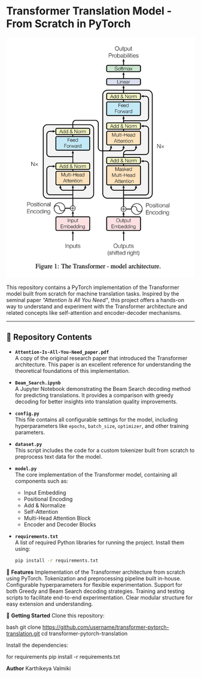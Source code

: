 # Transformer Translation Model - From Scratch in PyTorch  

![Transformer Architecture](Transformer_model_arch.png)  

This repository contains a PyTorch implementation of the Transformer model built from scratch for machine translation tasks. Inspired by the seminal paper *"Attention Is All You Need"*, this project offers a hands-on way to understand and experiment with the Transformer architecture and related concepts like self-attention and encoder-decoder mechanisms.

---

## 📂 Repository Contents  

- **`Attention-Is-All-You-Need_paper.pdf`**  
  A copy of the original research paper that introduced the Transformer architecture. This paper is an excellent reference for understanding the theoretical foundations of this implementation.

- **`Beam_Search.ipynb`**  
  A Jupyter Notebook demonstrating the Beam Search decoding method for predicting translations. It provides a comparison with greedy decoding for better insights into translation quality improvements.

- **`config.py`**  
  This file contains all configurable settings for the model, including hyperparameters like `epochs`, `batch_size`, `optimizer`, and other training parameters.

- **`dataset.py`**  
  This script includes the code for a custom tokenizer built from scratch to preprocess text data for the model.

- **`model.py`**  
  The core implementation of the Transformer model, containing all components such as:  
  - Input Embedding  
  - Positional Encoding  
  - Add & Normalize  
  - Self-Attention  
  - Multi-Head Attention Block  
  - Encoder and Decoder Blocks  

- **`requirements.txt`**  
  A list of required Python libraries for running the project. Install them using:  
  ```bash
  pip install -r requirements.txt

🚀 **Features**
Implementation of the Transformer architecture from scratch using PyTorch.
Tokenization and preprocessing pipeline built in-house.
Configurable hyperparameters for flexible experimentation.
Support for both Greedy and Beam Search decoding strategies.
Training and testing scripts to facilitate end-to-end experimentation.
Clear modular structure for easy extension and understanding.

📜 **Getting Started**
Clone this repository:

bash
git clone https://github.com/username/transformer-pytorch-translation.git
cd transformer-pytorch-translation


Install the dependencies:

for requirements
pip install -r requirements.txt


**Author**
Karthikeya Valmiki

